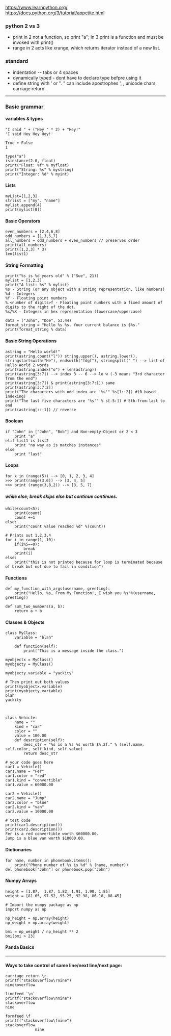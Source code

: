 https://www.learnpython.org/
https://docs.python.org/3/tutorial/appetite.html


### python 2 vs 3
- print in 2 not a function, so print "a"; in 3 print is a function and must be invoked with print()
- range in 2 acts like xrange, which returns iterator instead of a new list. 

### standard
- indentation -- tabs or 4 spaces
- dynamically typed - dont have to declare type befpre using it
- define string with ' or ". " can include apostrophes ', \, unicode chars, carriage return. 

---------------------------------------------------
### Basic grammar
#### variables & types
```
"I said " + ("Hey " * 2) + "Hey!"
'I said Hey Hey Hey!'

True + False
1

type("a") 
isinstance(2.0, float)
print("Float: %f" % myfloat)
print("String: %s" % mystring)
print("Integer: %d" % myint)
```
#### Lists
```
myList=[1,2,3]
strlist = ["my". "name"]
mylist.append(4)
print(mylist[0])
```

#### Basic Operators
```
even_numbers = [2,4,6,8]
odd_numbers = [1,3,5,7]
all_numbers = odd_numbers + even_numbers // preserves order
print(all_numbers)
print([1,2,3] * 3) 
len(list1)
```

#### String Formatting
```
print("%s is %d years old" % ("Sue", 21))
mylist = [1,2,3]
print("A list: %s" % mylist)
%s - String (or any object with a string representation, like numbers)
%d - Integers
%f - Floating point numbers
%.<number of digits>f - Floating point numbers with a fixed amount of digits to the right of the dot.
%x/%X - Integers in hex representation (lowercase/uppercase)

data = ("John", "Doe", 53.44)
format_string = "Hello %s %s. Your current balance is $%s."
print(format_string % data)
```

#### Basic String Operations
```
astring = "Hello world!"
print(astring.count("l")) string.upper(), astring.lower(), stringstartswith("He"), endswith("fdgf"), stringsplit(" ") --> list of Hello World 2 words
print(astring.index("o") + len(astring))
print(astring[3:7]) --> index 3 -- 6 --> lo w (-3 means "3rd character from the end")
print(astring[3:7]) & print(astring[3:7:1]) same
print(astring[3:7:2])
print("The characters with odd index are '%s'" %s[1::2]) #(0-based indexing)
print("The last five characters are '%s'" % s[-5:]) # 5th-from-last to end
print(astring[::-1]) // reverse
```

#### Boolean
```
if "John" in ["John", "Bob"] and Non-empty-Object or 2 < 3
    print "a"
elif list1 is list2
    print "no way as is matches instances"
else
    print "last"
```

#### Loops
```
for x in (range(5)) --> [0, 1, 2, 3, 4]
>>> print(range(3,6)) --> [3, 4, 5]
>>> print (range(3,8,2)) --> [3, 5, 7]
```
##### while else; break skips else but continue continues.
```
while(count<5):
    print(count)
    count +=1
else:
    print("count value reached %d" %(count))

# Prints out 1,2,3,4
for i in range(1, 10):
    if(i%5==0):
        break
    print(i)
else:
    print("this is not printed because for loop is terminated because of break but not due to fail in condition")
```
#### Functions
```
def my_function_with_args(username, greeting):
    print("Hello, %s, From My Function!, I wish you %s"%(username, greeting))

def sum_two_numbers(a, b):
    return a + b
```

#### Classes & Objects
```
class MyClass:
    variable = "blah"

    def function(self):
        print("This is a message inside the class.")

myobjectx = MyClass()
myobjecty = MyClass()

myobjecty.variable = "yackity"

# Then print out both values
print(myobjectx.variable)
print(myobjecty.variable)
blah
yackity



class Vehicle:
    name = ""
    kind = "car"
    color = ""
    value = 100.00
    def description(self):
        desc_str = "%s is a %s %s worth $%.2f." % (self.name, self.color, self.kind, self.value)
        return desc_str

# your code goes here
car1 = Vehicle()
car1.name = "Fer"
car1.color = "red"
car1.kind = "convertible"
car1.value = 60000.00

car2 = Vehicle()
car2.name = "Jump"
car2.color = "blue"
car2.kind = "van"
car2.value = 10000.00

# test code
print(car1.description())
print(car2.description())
Fer is a red convertible worth $60000.00.
Jump is a blue van worth $10000.00.
```

#### Dictionaries
```
for name, number in phonebook.items():
    print("Phone number of %s is %d" % (name, number))
del phonebook["John"] or phonebook.pop("John")
```

#### Numpy Arrays
```
height = [1.87,  1.87, 1.82, 1.91, 1.90, 1.85]
weight = [81.65, 97.52, 95.25, 92.98, 86.18, 88.45]

# Import the numpy package as np
import numpy as np

np_height = np.array(height)
np_weight = np.array(weight)

bmi = np_weight / np_height ** 2
bmi[bmi > 23]
```

#### Panda Basics








------------------------------------------------
#### Ways to take control of same line/next line/next page:
```
carriage return \r
printf("stackoverflow\rnine")
ninekoverflow

linefeed `\n` 
printf("stackoverflow\nnine")
stackoverflow
nine

formfeed \f
printf("stackoverflow\fnine")
stackoverflow
             nine
```
